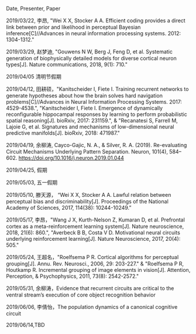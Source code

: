 Date, Presenter, Paper

2019/03/22, 李昂, "Wei X X, Stocker A A. Efficient coding provides a direct link between prior and likelihood in perceptual Bayesian inference[C]//Advances in neural information processing systems. 2012: 1304-1312."

2019/03/29, 赵梦迪, "Gouwens N W, Berg J, Feng D, et al. Systematic generation of biophysically detailed models for diverse cortical neuron types[J]. Nature communications, 2018, 9(1): 710."

2019/04/05 清明节假期

2019/04/12, 田耕硕，"Kanitscheider I, Fiete I. Training recurrent networks to generate hypotheses about how the brain solves hard navigation problems[C]//Advances in Neural Information Processing Systems. 2017: 4529-4538.", "Kanitscheider I, Fiete I. Emergence of dynamically reconfigurable hippocampal responses by learning to perform probabilistic spatial reasoning[J]. bioRxiv, 2017: 231159.", & "Recanatesi S, Farrell M, Lajoie G, et al. Signatures and mechanisms of low-dimensional neural predictive manifolds[J]. bioRxiv, 2018: 471987."

2019/04/19, 余柳涛, Cayco-Gajic, N. A., & Silver, R. A. (2019). Re-evaluating Circuit Mechanisms Underlying Pattern Separation. Neuron, 101(4), 584–602. https://doi.org/10.1016/j.neuron.2019.01.044

2019/04/25, 假期

2019/05/03, 五一假期

2019/05/10,  滕天源， “Wei X X, Stocker A A. Lawful relation between perceptual bias and discriminability[J]. Proceedings of the National Academy of Sciences, 2017, 114(38): 10244-10249.”

2019/05/17, 李昂，"Wang J X, Kurth-Nelson Z, Kumaran D, et al. Prefrontal cortex as a meta-reinforcement learning system[J]. Nature neuroscience, 2018, 21(6): 860.", "Averbeck B B, Costa V D. Motivational neural circuits underlying reinforcement learning[J]. Nature Neuroscience, 2017, 20(4): 505."

2019/05/24, 王超名，"Roelfsema P R. Cortical algorithms for perceptual grouping[J]. Annu. Rev. Neurosci., 2006, 29: 203-227." & "Roelfsema P R, Houtkamp R. Incremental grouping of image elements in vision[J]. Attention, Perception, & Psychophysics, 2011, 73(8): 2542-2572."

2019/05/31, 余柳涛，Evidence that recurrent circuits are critical to the ventral stream’s execution of core object recognition behavior

2019/06/06, 李倩怡，The population dynamics of a canonical cognitive circuit

2019/06/14,TBD

